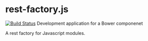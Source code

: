rest-factory.js
===========
[![Build Status](https://travis-ci.org/TrueRest/rest-facotry.js.svg?branch=master)](https://travis-ci.org/TrueRest/rest-facotry.js)
Development application for a Bower componenet

A rest factory for Javascript modules.
